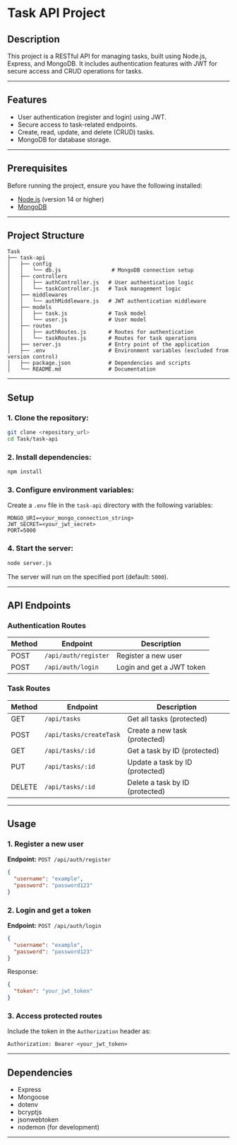 # Task API Project

## Description

This project is a RESTful API for managing tasks, built using Node.js, Express, and MongoDB. It includes authentication features with JWT for secure access and CRUD operations for tasks.

---

## Features

- User authentication (register and login) using JWT.
- Secure access to task-related endpoints.
- Create, read, update, and delete (CRUD) tasks.
- MongoDB for database storage.

---

## Prerequisites

Before running the project, ensure you have the following installed:

- [Node.js](https://nodejs.org/) (version 14 or higher)
- [MongoDB](https://www.mongodb.com/)

---

## Project Structure

```
Task
├── task-api
│   ├── config
│   │   └── db.js                # MongoDB connection setup
│   ├── controllers
│   │   ├── authController.js   # User authentication logic
│   │   └── taskController.js   # Task management logic
│   ├── middlewares
│   │   └── authMiddleware.js   # JWT authentication middleware
│   ├── models
│   │   ├── task.js             # Task model
│   │   └── user.js             # User model
│   ├── routes
│   │   ├── authRoutes.js       # Routes for authentication
│   │   └── taskRoutes.js       # Routes for task operations
│   ├── server.js               # Entry point of the application
│   ├── .env                    # Environment variables (excluded from version control)
│   ├── package.json            # Dependencies and scripts
│   └── README.md               # Documentation
```

---

## Setup

### 1. Clone the repository:

```bash
git clone <repository_url>
cd Task/task-api
```

### 2. Install dependencies:

```bash
npm install
```

### 3. Configure environment variables:

Create a `.env` file in the `task-api` directory with the following variables:

```
MONGO_URI=<your_mongo_connection_string>
JWT_SECRET=<your_jwt_secret>
PORT=5000
```

### 4. Start the server:

```bash
node server.js
```

The server will run on the specified port (default: `5000`).

---

## API Endpoints

### Authentication Routes

| Method | Endpoint             | Description               |
| ------ | -------------------- | ------------------------- |
| POST   | `/api/auth/register` | Register a new user       |
| POST   | `/api/auth/login`    | Login and get a JWT token |

### Task Routes

| Method | Endpoint                | Description                     |
| ------ | ----------------------- | ------------------------------- |
| GET    | `/api/tasks`            | Get all tasks (protected)       |
| POST   | `/api/tasks/createTask` | Create a new task (protected)   |
| GET    | `/api/tasks/:id`        | Get a task by ID (protected)    |
| PUT    | `/api/tasks/:id`        | Update a task by ID (protected) |
| DELETE | `/api/tasks/:id`        | Delete a task by ID (protected) |

---

## Usage

### 1. Register a new user

**Endpoint:** `POST /api/auth/register`

```json
{
  "username": "example",
  "password": "password123"
}
```

### 2. Login and get a token

**Endpoint:** `POST /api/auth/login`

```json
{
  "username": "example",
  "password": "password123"
}
```

Response:

```json
{
  "token": "your_jwt_token"
}
```

### 3. Access protected routes

Include the token in the `Authorization` header as:

```
Authorization: Bearer <your_jwt_token>
```

---

## Dependencies

- Express
- Mongoose
- dotenv
- bcryptjs
- jsonwebtoken
- nodemon (for development)

---
